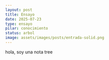 ```yaml
---
layout: post
title: Ensayo
date: 2025-07-23
type: ensayo
pilar: conocimiento
status: arbol
image: assets/images/posts/entrada-solid.png
---
```

hola, soy una nota tree
